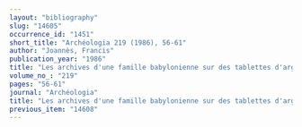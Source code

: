 ```yaml
---
layout: "bibliography"
slug: "14605"
occurrence_id: "1451"
short_title: "Archéologia 219 (1986), 56-61"
author: "Joannès, Francis"
publication_year: "1986"
title: "Les archives d'une famille babylonienne sur des tablettes d'argile trouvées à Borsippa"
volume_no_: "219"
pages: "56-61"
journal: "Archéologia"
title: "Les archives d'une famille babylonienne sur des tablettes d'argile trouvées à Borsippa"
previous_item: "14608"
---
```

